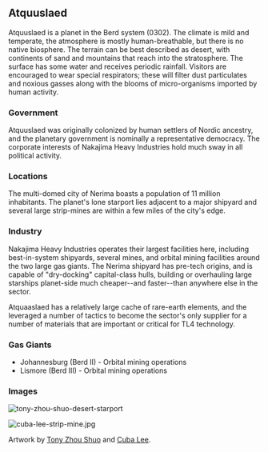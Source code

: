## Atquuslaed

Atquuslaed is a planet in the Berd system (0302). The climate is mild and temperate, the atmosphere is mostly human-breathable, but there is no native biosphere. The terrain can be best described as desert, with continents of sand and mountains that reach into the stratosphere. The surface has some water and receives periodic rainfall. Visitors are encouraged to wear special respirators; these will filter dust particulates and noxious gasses along with the blooms of micro-organisms imported by human activity.

### Government

Atquuslaed was originally colonized by human settlers of Nordic ancestry, and the planetary government is nominally a representative democracy. The corporate interests of Nakajima Heavy Industries hold much sway in all political activity.

### Locations

The multi-domed city of Nerima boasts a population of 11 million inhabitants. The planet's lone starport lies adjacent to a major shipyard and several large strip-mines are within a few miles of the city's edge.

### Industry

Nakajima Heavy Industries operates their largest facilities here, including best-in-system shipyards, several mines, and orbital mining facilities around the two large gas giants. The Nerima shipyard has pre-tech origins, and is capable of "dry-docking" capital-class hulls, building or overhauling large starships planet-side much cheaper--and faster--than anywhere else in the sector.

Atquaaslaed has a relatively large cache of rare-earth elements, and the  leveraged a number of tactics to become the sector's only supplier for a number of materials that are important or critical for TL4 technology.

### Gas Giants

* Johannesburg (Berd II) - Orbital mining operations
* Lismore (Berd III) - Orbital mining operations

### Images

![tony-zhou-shuo-desert-starport](https://worknate.github.io/galactic-encyclopedia/assets/tony-zhou-shuo-desert-starport.jpg)

![cuba-lee-strip-mine.jpg](https://worknate.github.io/galactic-encyclopedia/assets/cuba-lee-strip-mine.jpg)

Artwork by [Tony Zhou Shuo](https://www.artstation.com/tnounsy) and [Cuba Lee](https://www.artstation.com/cubalee).

